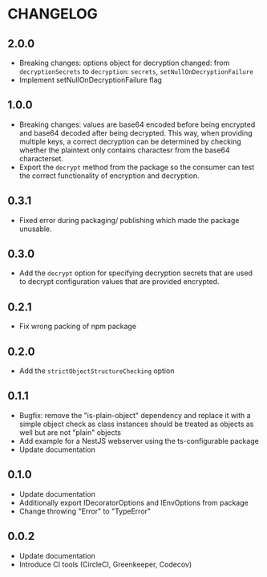 # CHANGELOG

## 2.0.0
- Breaking changes: options object for decryption changed: from `decryptionSecrets` to `decryption`: `secrets`, `setNullOnDecryptionFailure`
- Implement setNullOnDecryptionFailure flag

## 1.0.0

- Breaking changes: values are base64 encoded before being encrypted and base64 decoded after being decrypted. This way, when providing multiple keys, a correct decryption can be determined by checking whether the plaintext only contains charactesr from the base64 characterset.
- Export the `decrypt` method from the package so the consumer can test the correct functionality of encryption and decryption.

## 0.3.1

- Fixed error during packaging/ publishing which made the package unusable.

## 0.3.0

- Add the `decrypt` option for specifying decryption secrets that are used to decrypt configuration values that are provided encrypted.

## 0.2.1

- Fix wrong packing of npm package

## 0.2.0

- Add the `strictObjectStructureChecking` option

## 0.1.1

- Bugfix: remove the "is-plain-object" dependency and replace it with a simple object check as class instances should be treated as objects as well but are not "plain" objects
- Add example for a NestJS webserver using the ts-configurable package
- Update documentation

## 0.1.0

- Update documentation
- Additionally export IDecoratorOptions and IEnvOptions from package
- Change throwing "Error" to "TypeError"

## 0.0.2

- Update documentation
- Introduce CI tools (CircleCI, Greenkeeper, Codecov)
